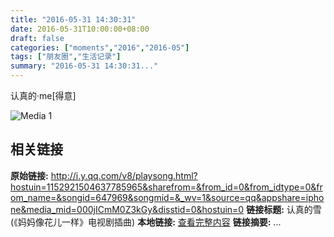 ```yaml
---
title: "2016-05-31 14:30:31"
date: 2016-05-31T10:00:00+08:00
draft: false
categories: ["moments","2016","2016-05"]
tags: ["朋友圈","生活记录"]
summary: "2016-05-31 14:30:31..."
---
```


认真的·me[得意]

![Media 1](/Moments/photos/2016-05-31/201605311430310.jpg)

## 相关链接

**原始链接:** http://i.y.qq.com/v8/playsong.html?hostuin=1152921504637785965&sharefrom=&from_id=0&from_idtype=0&from_name=&songid=647969&songmid=&_wv=1&source=qq&appshare=iphone&media_mid=000jICmM0Z3kGy&disstid=0&hostuin=0
**链接标题:** 认真的雪(《妈妈像花儿一样》电视剧插曲)
**本地链接:** [查看完整内容](/link_content/2016/05/2016-05-31/link_content/)
**链接摘要:** ...

